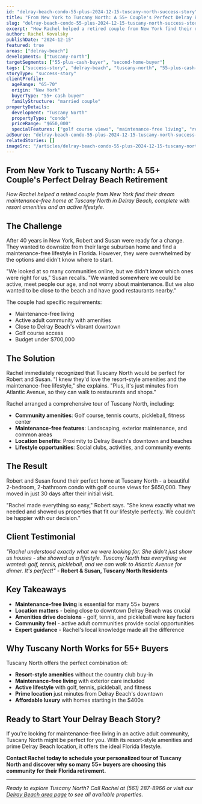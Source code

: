 ```yaml
---
id: "delray-beach-condo-55-plus-2024-12-15-tuscany-north-success-story"
title: "From New York to Tuscany North: A 55+ Couple's Perfect Delray Beach Retirement"
slug: "delray-beach-condo-55-plus-2024-12-15-tuscany-north-success-story"
excerpt: "How Rachel helped a retired couple from New York find their dream maintenance-free home at Tuscany North in Delray Beach, complete with resort amenities and an active lifestyle."
author: Rachel Kovalsky
publishDate: "2024-12-15"
featured: true
areas: ["delray-beach"]
developments: ["tuscany-north"]
targetSegments: ["55-plus-cash-buyer", "second-home-buyer"]
tags: ["success-story", "delray-beach", "tuscany-north", "55-plus-cash-buyer", "retirement", "maintenance-free"]
storyType: "success-story"
clientProfile:
  ageRange: "65-70"
  origin: "New York"
  buyerType: "55+ cash buyer"
  familyStructure: "married couple"
propertyDetails:
  development: "Tuscany North"
  propertyType: "condo"
  priceRange: "$650,000"
  specialFeatures: ["golf course views", "maintenance-free living", "resort amenities", "pickleball courts"]
adSource: "delray-beach-condo-55-plus-2024-12-15-tuscany-north-success-story"
relatedStories: []
imageSrc: "/articles/delray-beach-condo-55-plus-2024-12-15-tuscany-north-success-story.jpg"
---
```


## From New York to Tuscany North: A 55+ Couple's Perfect Delray Beach Retirement

*How Rachel helped a retired couple from New York find their dream maintenance-free home at Tuscany North in Delray Beach, complete with resort amenities and an active lifestyle.*

## The Challenge

After 40 years in New York, Robert and Susan were ready for a change. They wanted to downsize from their large suburban home and find a maintenance-free lifestyle in Florida. However, they were overwhelmed by the options and didn't know where to start.

"We looked at so many communities online, but we didn't know which ones were right for us," Susan recalls. "We wanted somewhere we could be active, meet people our age, and not worry about maintenance. But we also wanted to be close to the beach and have good restaurants nearby."

The couple had specific requirements:
- Maintenance-free living
- Active adult community with amenities
- Close to Delray Beach's vibrant downtown
- Golf course access
- Budget under $700,000

## The Solution

Rachel immediately recognized that Tuscany North would be perfect for Robert and Susan. "I knew they'd love the resort-style amenities and the maintenance-free lifestyle," she explains. "Plus, it's just minutes from Atlantic Avenue, so they can walk to restaurants and shops."

Rachel arranged a comprehensive tour of Tuscany North, including:
- **Community amenities**: Golf course, tennis courts, pickleball, fitness center
- **Maintenance-free features**: Landscaping, exterior maintenance, and common areas
- **Location benefits**: Proximity to Delray Beach's downtown and beaches
- **Lifestyle opportunities**: Social clubs, activities, and community events

## The Result

Robert and Susan found their perfect home at Tuscany North - a beautiful 2-bedroom, 2-bathroom condo with golf course views for $650,000. They moved in just 30 days after their initial visit.

"Rachel made everything so easy," Robert says. "She knew exactly what we needed and showed us properties that fit our lifestyle perfectly. We couldn't be happier with our decision."

## Client Testimonial

*"Rachel understood exactly what we were looking for. She didn't just show us houses - she showed us a lifestyle. Tuscany North has everything we wanted: golf, tennis, pickleball, and we can walk to Atlantic Avenue for dinner. It's perfect!"* - **Robert & Susan, Tuscany North Residents**

## Key Takeaways

- **Maintenance-free living** is essential for many 55+ buyers
- **Location matters** - being close to downtown Delray Beach was crucial
- **Amenities drive decisions** - golf, tennis, and pickleball were key factors
- **Community feel** - active adult communities provide social opportunities
- **Expert guidance** - Rachel's local knowledge made all the difference

## Why Tuscany North Works for 55+ Buyers

Tuscany North offers the perfect combination of:
- **Resort-style amenities** without the country club buy-in
- **Maintenance-free living** with exterior care included
- **Active lifestyle** with golf, tennis, pickleball, and fitness
- **Prime location** just minutes from Delray Beach's downtown
- **Affordable luxury** with homes starting in the $400s

## Ready to Start Your Delray Beach Story?

If you're looking for maintenance-free living in an active adult community, Tuscany North might be perfect for you. With its resort-style amenities and prime Delray Beach location, it offers the ideal Florida lifestyle.

**Contact Rachel today to schedule your personalized tour of Tuscany North and discover why so many 55+ buyers are choosing this community for their Florida retirement.**

---

*Ready to explore Tuscany North? Call Rachel at (561) 287-8966 or visit our [Delray Beach area page](/areas/delray-beach) to see all available properties.*
